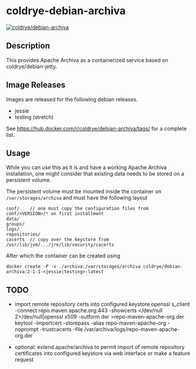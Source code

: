 # coldrye-debian-archiva

[![coldrye/debian-archiva](http://dockeri.co/image/coldrye/debian-archiva)](https://hub.docker.com/r/coldrye/debian-archiva/)


## Description

This provides Apache Archiva as a containerized service based on coldrye/debian-jetty.


## Image Releases

Images are released for the following debian releases.

- jessie
- testing (stretch)

See https://hub.docker.com/r/coldrye/debian-archiva/tags/ for a complete list.


## Usage

While you can use this as it is and have a working Apache Archiva installation, one might consider that
existing data needs to be stored on a persistent volume.

The persistent volume must be mounted inside the container on ``/var/storages/archiva`` and must have the following layout

```
conf/    // one must copy the configuration files from conf/<VERSION>/* on first installment
data/
groups/
logs/
repositories/
cacerts  // copy over the keystore from /usr/lib/jvm/.../jre/lib/security/cacerts
```

After which the container can be created using

```
docker create -P -v ./archiva:/var/storages/archiva coldrye/debian-archiva:2-1-1-<jessie|testing>-latest
```


## TODO

- import remote repository certs into configured keystore
openssl s_client -connect repo.maven.apache.org:443 -showcerts </dev/null 2>/dev/null|openssl x509 -outform der >repo-maven-apache-org.der
keytool -importcert -storepass <secret> -alias repo-maven-apache-org -noprompt -trustcacerts -file /var/archiva/logs/repo-maven-apache-org.der

- optional: extend apache/archiva to permit import of remote repository certificates into configured keystore via web interface or make a feature request

